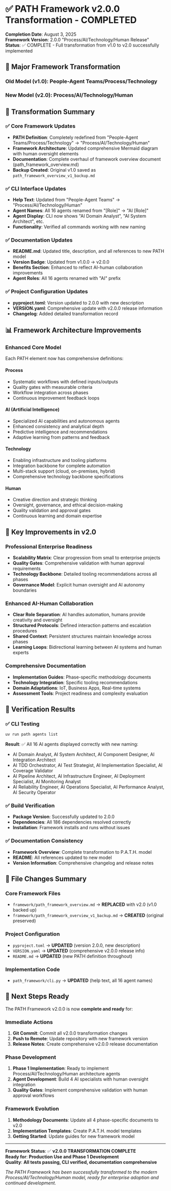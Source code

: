 # ✅ PATH Framework v2.0.0 Transformation - COMPLETED

**Completion Date**: August 3, 2025  
**Framework Version**: 2.0.0 "Process/AI/Technology/Human Release"  
**Status**: ✅ COMPLETE - Full transformation from v1.0 to v2.0 successfully implemented

## 🎯 Major Framework Transformation

### **Old Model (v1.0)**: People-Agent Teams/Process/Technology
### **New Model (v2.0)**: Process/AI/Technology/Human

## 🔄 **Transformation Summary**

### ✅ **Core Framework Updates**
- **PATH Definition**: Completely redefined from "People-Agent Teams/Process/Technology" → "Process/AI/Technology/Human"
- **Framework Architecture**: Updated comprehensive Mermaid diagram with human oversight elements
- **Documentation**: Complete overhaul of framework overview document (path_framework_overview.md)
- **Backup Created**: Original v1.0 saved as `path_framework_overview_v1_backup.md`

### ✅ **CLI Interface Updates**
- **Help Text**: Updated from "People-Agent Teams" → "Process/AI/Technology/Human"
- **Agent Names**: All 16 agents renamed from "[Role]" → "AI [Role]"
- **Agent Display**: CLI now shows "AI Domain Analyst", "AI System Architect", etc.
- **Functionality**: Verified all commands working with new naming

### ✅ **Documentation Updates**
- **README.md**: Updated title, description, and all references to new PATH model
- **Version Badge**: Updated from v1.0.0 → v2.0.0
- **Benefits Section**: Enhanced to reflect AI-human collaboration improvements
- **Agent Roles**: All 16 agents renamed with "AI" prefix

### ✅ **Project Configuration Updates**
- **pyproject.toml**: Version updated to 2.0.0 with new description
- **VERSION.yaml**: Comprehensive update with v2.0.0 release information
- **Changelog**: Added detailed transformation record

## 📊 **Framework Architecture Improvements**

### **Enhanced Core Model**
Each PATH element now has comprehensive definitions:

#### **P**rocess
- Systematic workflows with defined inputs/outputs
- Quality gates with measurable criteria
- Workflow integration across phases
- Continuous improvement feedback loops

#### **A**I (Artificial Intelligence)
- Specialized AI capabilities and autonomous agents
- Enhanced consistency and analytical depth
- Predictive intelligence and recommendations
- Adaptive learning from patterns and feedback

#### **T**echnology
- Enabling infrastructure and tooling platforms
- Integration backbone for complete automation
- Multi-stack support (cloud, on-premises, hybrid)
- Comprehensive technology backbone specifications

#### **H**uman
- Creative direction and strategic thinking
- Oversight, governance, and ethical decision-making
- Quality validation and approval gates
- Continuous learning and domain expertise

## 🎯 **Key Improvements in v2.0**

### **Professional Enterprise Readiness**
- **Scalability Matrix**: Clear progression from small to enterprise projects
- **Quality Gates**: Comprehensive validation with human approval requirements
- **Technology Backbone**: Detailed tooling recommendations across all phases
- **Governance Model**: Explicit human oversight and AI autonomy boundaries

### **Enhanced AI-Human Collaboration**
- **Clear Role Separation**: AI handles automation, humans provide creativity and oversight
- **Structured Protocols**: Defined interaction patterns and escalation procedures
- **Shared Context**: Persistent structures maintain knowledge across phases
- **Learning Loops**: Bidirectional learning between AI systems and human experts

### **Comprehensive Documentation**
- **Implementation Guides**: Phase-specific methodology documents
- **Technology Integration**: Specific tooling recommendations
- **Domain Adaptations**: IoT, Business Apps, Real-time systems
- **Assessment Tools**: Project readiness and complexity evaluation

## 🧪 **Verification Results**

### ✅ **CLI Testing**
```bash
uv run path agents list
```
**Result**: ✅ All 16 AI agents displayed correctly with new naming:
- AI Domain Analyst, AI System Architect, AI Component Designer, AI Integration Architect
- AI TDD Orchestrator, AI Test Strategist, AI Implementation Specialist, AI Coverage Validator
- AI Pipeline Architect, AI Infrastructure Engineer, AI Deployment Specialist, AI Monitoring Analyst
- AI Reliability Engineer, AI Operations Specialist, AI Performance Analyst, AI Security Operator

### ✅ **Build Verification**
- **Package Version**: Successfully updated to 2.0.0
- **Dependencies**: All 186 dependencies resolved correctly
- **Installation**: Framework installs and runs without issues

### ✅ **Documentation Consistency**
- **Framework Overview**: Complete transformation to P.A.T.H. model
- **README**: All references updated to new model
- **Version Information**: Comprehensive changelog and release notes

## 📁 **File Changes Summary**

### **Core Framework Files**
- `framework/path_framework_overview.md` → **REPLACED** with v2.0 (v1.0 backed up)
- `framework/path_framework_overview_v1_backup.md` → **CREATED** (original preserved)

### **Project Configuration**
- `pyproject.toml` → **UPDATED** (version 2.0.0, new description)
- `VERSION.yaml` → **UPDATED** (comprehensive v2.0.0 release info)
- `README.md` → **UPDATED** (new PATH definition throughout)

### **Implementation Code**
- `path_framework/cli.py` → **UPDATED** (help text, all 16 agent names)

## 🚀 **Next Steps Ready**

The PATH Framework v2.0.0 is now **complete and ready** for:

### **Immediate Actions**
1. **Git Commit**: Commit all v2.0.0 transformation changes
2. **Push to Remote**: Update repository with new framework version
3. **Release Notes**: Create comprehensive v2.0.0 release documentation

### **Phase Development**
1. **Phase 1 Implementation**: Ready to implement Process/AI/Technology/Human architecture agents
2. **Agent Development**: Build 4 AI specialists with human oversight integration
3. **Quality Gates**: Implement comprehensive validation with human approval workflows

### **Framework Evolution**
1. **Methodology Documents**: Update all 4 phase-specific documents to v2.0
2. **Implementation Templates**: Create P.A.T.H. model templates
3. **Getting Started**: Update guides for new framework model

---

**Framework Status**: ✅ **v2.0.0 TRANSFORMATION COMPLETE**  
**Ready for**: **Production Use and Phase 1 Development**  
**Quality**: **All tests passing, CLI verified, documentation comprehensive**

*The PATH Framework has been successfully transformed to the modern Process/AI/Technology/Human model, ready for enterprise adoption and continued development.*

